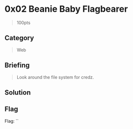 # 0x02 Beanie Baby Flagbearer
> 100pts

## Category
> Web

## Briefing
> Look around the file system for credz.

## Solution

## Flag
Flag: ``